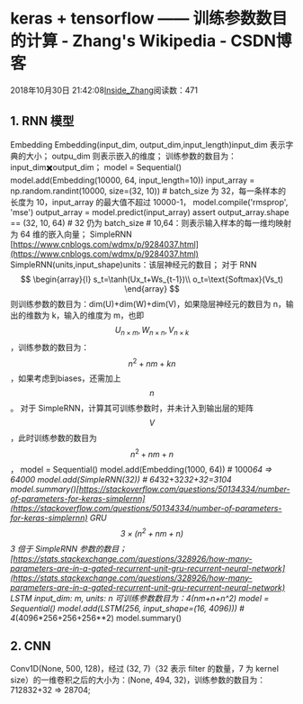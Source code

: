 
# keras + tensorflow —— 训练参数数目的计算 - Zhang's Wikipedia - CSDN博客


2018年10月30日 21:42:08[Inside_Zhang](https://me.csdn.net/lanchunhui)阅读数：471



## 1. RNN 模型
Embedding
Embedding(input_dim, output_dim,input_length)input_dim 表示字典的大小；
outpu_dim 则表示嵌入的维度；
训练参数的数目为：input_dim✖️output_dim；
model = Sequential()
model.add(Embedding(10000, 64, input_length=10))
input_array = np.random.randint(10000, size=(32, 10))
	\# batch_size 为 32，每一条样本的长度为 10，input_array 的最大值不超过 10000-1，
model.compile('rmsprop', 'mse')
output_array = model.predict(input_array)
assert output_array.shape == (32, 10, 64)
	\# 32 仍为 batch_size
	\# 10,64：则表示输入样本的每一维均映射为 64 维的嵌入向量；
SimpleRNN
[https://www.cnblogs.com/wdmx/p/9284037.html](https://www.cnblogs.com/wdmx/p/9284037.html)
SimpleRNN(units,input_shape)units：该层神经元的数目；
对于 RNN
$$
\begin{array}{l}
  s_t=\tanh(Ux_t+Ws_{t-1})\\
  o_t=\text{Softmax}(Vs_t)
  \end{array}
$$
则训练参数的数目为：dim(U)+dim(W)+dim(V)，如果隐层神经元的数目为 n，输出的维数为 k，输入的维度为 m，也即
$$
U_{n\times m}, W_{n\times n}, V_{n\times k}
$$
，训练参数的数目为：
$$
n^2+nm+kn
$$
，如果考虑到biases，还需加上
$$
n
$$
。
对于 SimpleRNN，计算其可训练参数时，并未计入到输出层的矩阵
$$
V
$$
，此时训练参数的数目为
$$
n^2+nm+n
$$
，
model = Sequential()
model.add(Embedding(1000, 64))
		\# 1000*64 ⇒ 64000
model.add(SimpleRNN(32))
		\# 64*32+32*32+32=3104
model.summary()[https://stackoverflow.com/questions/50134334/number-of-parameters-for-keras-simplernn](https://stackoverflow.com/questions/50134334/number-of-parameters-for-keras-simplernn)
GRU
$$
3 \times (n^2 + nm + n)
$$
3 倍于 SimpleRNN 参数的数目；
[https://stats.stackexchange.com/questions/328926/how-many-parameters-are-in-a-gated-recurrent-unit-gru-recurrent-neural-network](https://stats.stackexchange.com/questions/328926/how-many-parameters-are-in-a-gated-recurrent-unit-gru-recurrent-neural-network)
LSTM
input_dim: m, units: n
可训练参数数目为：4(nm+n+n^2)
model = Sequential()
model.add(LSTM(256, input_shape=(16, 4096)))
	\# 4*(4096*256+256+256**2)
model.summary()
## 2. CNN
Conv1D(None, 500, 128)，经过 (32, 7)（32 表示 filter 的数量，7 为 kernel size）的一维卷积之后的大小为：(None, 494, 32)，训练参数的数目为：712832+32 ⇒ 28704;


